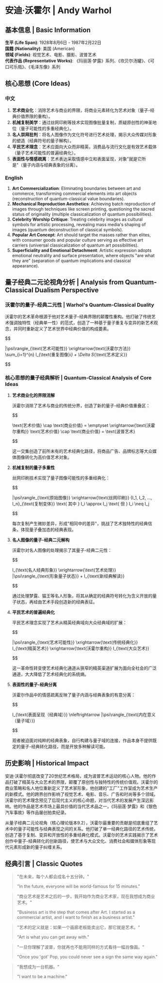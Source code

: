 # 安迪·沃霍尔 | Andy Warhol

## 基本信息 | Basic Information

**生平 (Life Span)**: 1928年8月6日 - 1987年2月22日  
**国籍 (Nationality)**: 美国 (American)  
**领域 (Fields)**: 视觉艺术、电影、摄影、波普艺术  
**代表作品 (Representative Works)**: 《玛丽莲·梦露》系列、《坎贝尔汤罐》、《可口可乐瓶》、《毛泽东像》系列

## 核心思想 (Core Ideas)

### 中文
1. **艺术商业化**：消除艺术与商业的界限，将商业元素转化为艺术对象（量子-经典价值界限的重构）。
2. **机械复制美学**：通过丝网印刷等技术实现图像批量复制，质疑原创性的神圣地位（量子可能性的多重经典化）。
3. **名人崇拜批判**：将名人图像作为文化符号进行艺术处理，揭示大众传媒对形象的塑造（经典符号的量子解构）。
4. **平民艺术理念**：艺术应面向大众而非精英，消费品与流行文化是有效艺术载体（量子艺术可能性的普遍经典化）。
5. **表面性与情感疏离**：艺术表达采取情感中立和表面呈现，对象"就是它所是"（量子内涵与经典表象的分离）。

### English
1. **Art Commercialization**: Eliminating boundaries between art and commerce, transforming commercial elements into art objects (reconstruction of quantum-classical value boundaries).
2. **Mechanical Reproduction Aesthetics**: Achieving batch reproduction of images through techniques like screen printing, questioning the sacred status of originality (multiple classicalization of quantum possibilities).
3. **Celebrity Worship Critique**: Treating celebrity images as cultural symbols for artistic processing, revealing mass media's shaping of images (quantum deconstruction of classical symbols).
4. **Popular Art Concept**: Art should target the masses rather than elites, with consumer goods and popular culture serving as effective art carriers (universal classicalization of quantum art possibilities).
5. **Superficiality and Emotional Detachment**: Artistic expression adopts emotional neutrality and surface presentation, where objects "are what they are" (separation of quantum implications and classical appearance).

## 量子经典二元论视角分析 | Analysis from Quantum-Classical Dualism Perspective

### 沃霍尔的量子-经典二元性 | Warhol's Quantum-Classical Duality

沃霍尔的艺术革命根源于他对艺术量子-经典界限的颠覆性重构。他打破了传统艺术强调独特性（经典单一性）的范式，创造了一种基于量子重复与变异的新艺术观念，并同时重新定义了艺术世界中经典价值的构成要素。

$$

|\psi\rangle_{\text{艺术可能性}} \xrightarrow{\text{沃霍尔方法}} \sum_{i=1}^{n} I_{\text{重复图像}_i} + \Delta S_{\text{艺术定义}}

$$

### 核心思想的量子经典解析 | Quantum-Classical Analysis of Core Ideas

1. **艺术商业化的界限消解**

   沃霍尔消除了艺术与商业的传统分界，创造了新的量子-经典价值重叠区：

   $$
   
   \text{艺术价值} \cap \text{商业价值} = \emptyset \xrightarrow{\text{沃霍尔重构}} \text{艺术价值} \cap \text{商业价值} = \text{波普艺术}
   
   $$

   这一交集创造了前所未有的艺术经典化路径，将商品广告、品牌标志等大众媒体图像转化为高价值艺术对象。

2. **机械复制的量子多重性**

   丝网印刷技术实现了量子图像可能性的多重经典化：

   $$
   
   |\psi\rangle_{\text{原始图像}} \xrightarrow{\text{丝网印刷}} \{I_1, I_2, ..., I_n\}_{\text{复制变体}} \text{ 其中 } I_i \approx I_j \text{ 但 } I_i \neq I_j
   
   $$

   每次复制产生微妙差异，形成"相同中的差异"，挑战了艺术独特性的经典信条，体现量子叠加态的经典表现。

3. **名人图像的量子-经典二元解构**

   沃霍尔对名人图像的处理揭示了其量子-经典二元性：

   $$
   
   I_{\text{名人经典形象}} \xrightarrow{\text{艺术处理}} |\psi\rangle_{\text{形象量子状态}} + I_{\text{新经典解读}}
   
   $$

   通过处理梦露、猫王等名人形象，将其从确定的经典符号转化为含义开放的量子状态，再经由艺术手段创造新的经典表征。

4. **平民艺术的普遍经典化**

   平民艺术理念实现了艺术从精英经典域向大众经典域的扩展：

   $$
   
   |\psi\rangle_{\text{艺术可能性}} \xrightarrow{\text{传统经典化}} I_{\text{精英艺术}} \xrightarrow{\text{沃霍尔重构}} I_{\text{大众艺术}}
   
   $$

   这一革命性转变使艺术经典化通道从狭窄的精英渠道扩展为面向全社会的广泛通道，大大降低了艺术经典化的系统熵。

5. **表面性的量子-经典分离**

   沃霍尔作品中的情感疏离反映了量子内涵与经典表象的有意分离：

   $$
   
   I_{\text{表面呈现（经典域）}} \nleftrightarrow |\psi\rangle_{\text{内在意义（量子域）}}
   
   $$

   观者被迫面对纯粹的经典表象，自行构建与量子域的连接，作品本身不提供既定的量子-经典转化路径，而是开放多种解读可能。

## 历史影响 | Historical Impact

安迪·沃霍尔彻底改变了20世纪艺术格局，成为波普艺术运动的核心人物。他的作品打破了精英与大众艺术的界限，颠覆了原创性与独特性的传统价值观。沃霍尔的商业策略和名人地位重新定义了艺术家形象，他创建的"工厂"工作室成为艺术生产的新模式。他的跨界创作影响了视觉艺术、电影、音乐、广告和时尚等多个领域。沃霍尔的艺术理念预见了后现代主义的核心命题，对当代艺术的发展产生深远影响。他的作品是艺术市场上最具价值的当代艺术品之一，《玛丽莲·梦露》和《银色汽车事故》等作品屡创拍卖纪录。

从量子经典二元论视角（核心理论版本9.2），沃霍尔最重要的贡献是彻底重组了艺术中的量子可能性与经典表现之间的关系。他打破了单一经典化路径的艺术传统，创造了基于复制、变异和开放性的多重经典化模式。沃霍尔的艺术实践揭示了艺术创作中量子-经典转化的创新路径，使艺术与大众文化、消费社会和媒体形象等现代元素形成新的量子纠缠关系。

## 经典引言 | Classic Quotes

> "在未来，每个人都会成名十五分钟。"
> 
> "In the future, everyone will be world-famous for 15 minutes."

> "商业艺术是艺术之后的一步。我开始作为商业艺术家，现在我想成为商业艺术。"
> 
> "Business art is the step that comes after Art. I started as a commercial artist, and I want to finish as a business artist."

> "艺术的定义就是：如果一个画廊老板能卖出它，那它就是艺术。"
> 
> "Art is what you can get away with."

> "一旦你理解了波普，你就再也不能用同样的方式看待一幅肖像画。"
> 
> "Once you 'got' Pop, you could never see a sign the same way again."

> "我想成为一台机器。"
> 
> "I want to be a machine."
